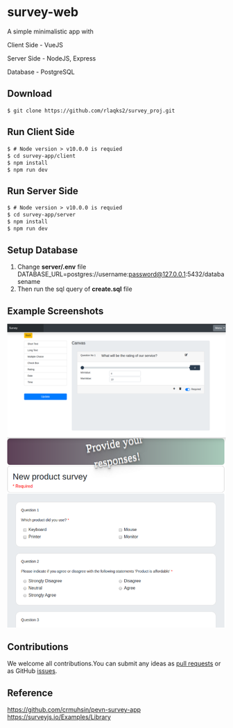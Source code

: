 # survey-web
A simple minimalistic app with

Client Side - VueJS

Server Side - NodeJS, Express

Database - PostgreSQL

## Download
``` shell
$ git clone https://github.com/rlaqks2/survey_proj.git
```

## Run Client Side
``` shell
$ # Node version > v10.0.0 is requied
$ cd survey-app/client
$ npm install
$ npm run dev
```

## Run Server Side
``` shell
$ # Node version > v10.0.0 is requied
$ cd survey-app/server
$ npm install
$ npm run dev
```

## Setup Database
1. Change **server/.env** file
DATABASE_URL=postgres://username:password@127.0.0.1:5432/databasename
2. Then run the sql query of **create.sql** file

## Example Screenshots
<div align="center">
  <img src="./manual/file1.png">
  <img src="./manual/file2.png">
</div>

## Contributions
We welcome all contributions.You can submit any ideas as [pull requests](https://github.com/crmuhsin/pevn-survey-app/pulls) or as GitHub [issues](https://github.com/crmuhsin/pevn-survey-app/issues).

## Reference
https://github.com/crmuhsin/pevn-survey-app
https://surveyjs.io/Examples/Library